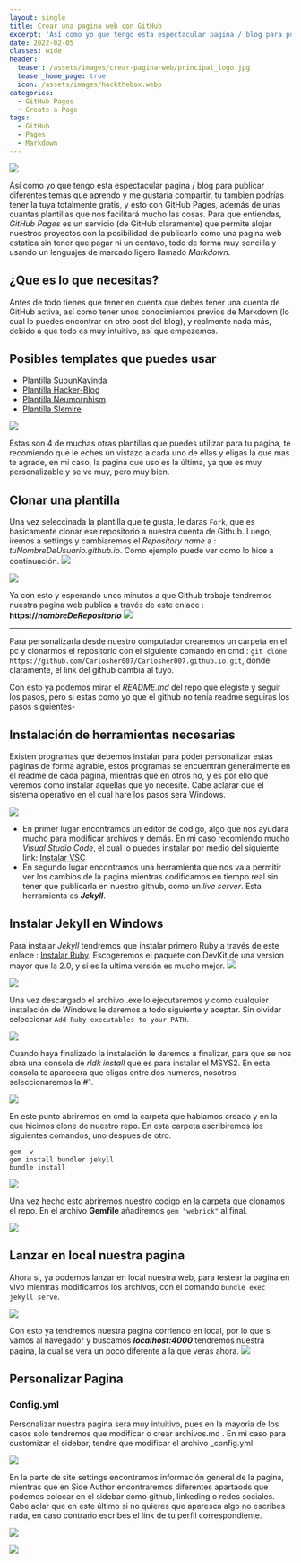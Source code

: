 ```yaml
---
layout: single
title: Crear una pagina web con GitHub
excerpt: 'Así como yo que tengo esta espectacular pagina / blog para publicar diferentes temas que aprendo y me gustaría compartir, tu tambien podrías tener la tuya totalmente gratis, y esto con GitHub Pages, además de unas cuantas plantillas que nos facilitará mucho las cosas. Para que entiendas, _GitHub Pages_ es un servicio (de Github claramente) que permite alojar nuestros proyectos con la posibilidad de publicarlo como una pagina web estatica sin tener que pagar ni un centavo, todo de forma muy sencilla y usando un lenguajes de marcado ligero llamado _Markdown_'
date: 2022-02-05
classes: wide
header:
  teaser: /assets/images/crear-pagina-web/principal_logo.jpg
  teaser_home_page: true
  icon: /assets/images/hackthebox.webp
categories:
  - GitHub Pages
  - Create a Page
tags:
  - GitHub
  - Pages
  - Markdown
---
```


![](/assets/images/crear-pagina-web/principal_logo.png)

Así como yo que tengo esta espectacular pagina / blog para publicar diferentes temas que aprendo y me gustaría compartir, tu tambien podrías tener la tuya totalmente gratis, y esto con GitHub Pages, además de unas cuantas plantillas que nos facilitará mucho las cosas. Para que entiendas, _GitHub Pages_ es un servicio (de GitHub claramente) que permite alojar nuestros proyectos con la posibilidad de publicarlo como una pagina web estatica sin tener que pagar ni un centavo, todo de forma muy sencilla y usando un lenguajes de marcado ligero llamado _Markdown_.

## ¿Que es lo que necesitas?

Antes de todo tienes que tener en cuenta que debes tener una cuenta de GitHub activa, así como tener unos conocimientos previos de Markdown (lo cual lo puedes encontrar en otro post del blog), y realmente nada más, debido a que todo es muy intuitivo, así que empezemos.

## Posibles templates que puedes usar

- [Plantilla SupunKavinda](https://github.com/SupunKavinda/jekyll-theme-leaf)
- [Plantilla Hacker-Blog](https://github.com/tocttou/hacker-blog)
- [Plantilla Neumorphism](https://github.com/longpdo/neumorphism)
- [Plantilla Slemire](https://github.com/slemire/slemire.github.io)

![](/assets/images/crear-pagina-web/image_neumorphism.png)

Estas son 4 de muchas otras plantillas que puedes utilizar para tu pagina, te recomiendo que le eches un vistazo a cada uno de ellas y eligas la que mas te agrade, en mi caso, la pagina que uso es la última, ya que es muy personalizable y se ve muy, pero muy bien.

## Clonar una plantilla

Una vez seleccinada la plantilla que te gusta, le daras `Fork`, que es basicamente clonar ese repositorio a nuestra cuenta de Github. Luego, iremos a settings y cambiaremos el _Repository name_ a : _tuNombreDeUsuario.github.io_. Como ejemplo puede ver como lo hice a continuación.
![](/assets/images/crear-pagina-web/fork_github.png)

![](/assets/images/crear-pagina-web/repository_name.png)

Ya con esto y esperando unos minutos a que Github trabaje tendremos nuestra pagina web publica a través de este enlace : **https://_nombreDeRepositorio_**
![](/assets/images/crear-pagina-web/snowscane_page.png)

---

Para personalizarla desde nuestro computador crearemos un carpeta en el pc y clonarmos el repositorio con el siguiente comando en cmd : `git clone https://github.com/Carlosher007/Carlosher007.github.io.git`, donde claramente, el link del github cambia al tuyo.

Con esto ya podemos mirar el _README.md_ del repo que elegiste y seguir los pasos, pero si estas como yo que el github no tenía readme seguiras los pasos siguientes-

## Instalación de herramientas necesarias

Existen programas que debemos instalar para poder personalizar estas paginas de forma agrable, estos programas se encuentran generalmente en el readme de cada pagina, mientras que en otros no, y es por ello que veremos como instalar aquellas que yo necesité. Cabe aclarar que el sistema operativo en el cual hare los pasos sera Windows.

![](/assets/images/crear-pagina-web/readme_instalar.png)

- En primer lugar encontramos un editor de codigo, algo que nos ayudara mucho para modificar archivos y demás. En mi caso recomiendo mucho _Visual Studio Code_, el cual lo puedes instalar por medio del siguiente link: [Instalar VSC](https://code.visualstudio.com/download)
- En segundo lugar encontramos una herramienta que nos va a permitir ver los cambios de la pagina mientras codificamos en tiempo real sin tener que publicarla en nuestro github, como un _live server_. Esta herramienta es **_Jekyll_**.

## Instalar Jekyll en Windows

Para instalar _Jekyll_ tendremos que instalar primero Ruby a través de este enlace : [Instalar Ruby](https://rubyinstaller.org). Escogeremos el paquete con DevKit de una version mayor que la 2.0, y sí es la ultima versión es mucho mejor.
![](/assets/images/crear-pagina-web/ruby_install1.png)

![](/assets/images/crear-pagina-web/ruby_install2.png)

Una vez descargado el archivo .exe lo ejecutaremos y como cualquier instalación de Windows le daremos a todo siguiente y aceptar. Sin olvidar seleccionar `Add Ruby executables to your PATH`.

![](/assets/images/crear-pagina-web/Path_Ruby.png)

Cuando haya finalizado la instalación le daremos a finalizar, para que se nos abra una consola de _rldk install_ que es para instalar el MSYS2. En esta consola te aparecera que eligas entre dos numeros, nosotros seleccionaremos la #1.

![](/assets/images/crear-pagina-web/ruby_MSY2.png)

En este punto abriremos en cmd la carpeta que habiamos creado y en la que hicimos clone de nuestro repo. En esta carpeta escribiremos los siguientes comandos, uno despues de otro.

```
gem -v
gem install bundler jekyll
bundle install
```

![](/assets/images/crear-pagina-web/cmd_jekyll.png)

Una vez hecho esto abriremos nuestro codigo en la carpeta que clonamos el repo. En el archivo **Gemfile** añadiremos `gem "webrick"` al final.

![](/assets/images/crear-pagina-web/webrick.png)

## Lanzar en local nuestra pagina

Ahora sí, ya podemos lanzar en local nuestra web, para testear la pagina en vivo mientras modificamos los archivos, con el comando `bundle exec jekyll serve`.

![](/assets/images/crear-pagina-web/bundle.png)

Con esto ya tendremos nuestra pagina corriendo en local, por lo que si vamos al navegador y buscamos **_localhost:4000_** tendremos nuestra pagina, la cual se vera un poco diferente a la que veras ahora.
![](/assets/images/crear-pagina-web/pagina_github.png)

## Personalizar Pagina

### Config.yml

Personalizar nuestra pagina sera muy intuitivo, pues en la mayoria de los casos solo tendremos que modificar o crear archivos.md . En mi caso para customizar el sidebar, tendre que modificar el archivo \_config.yml

![](/assets/images/crear-pagina-web/cap_config.png)

En la parte de site settings encontramos información general de la pagina, mientras que en Side Author encontraremos diferentes apartaods que podemos colocar en el sidebar como github, linkeding o redes sociales. Cabe aclar que en este último si no quieres que aparesca algo no escribes nada, en caso contrario escribes el link de tu perfil correspondiente.

![](/assets/images/crear-pagina-web/site_settings.png)

![](/assets/images/crear-pagina-web/side_author.png)

